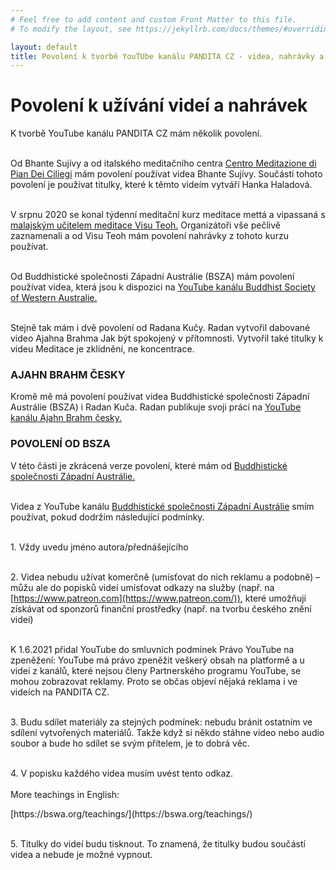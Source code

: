 ```yaml
---
# Feel free to add content and custom Front Matter to this file.
# To modify the layout, see https://jekyllrb.com/docs/themes/#overriding-theme-defaults

layout: default
title: Povolení k tvorbě YouTUbe kanálu PANDITA CZ - videa, nahrávky a titulky
---
```


# Povolení k užívání videí a nahrávek

<div style="margin-top:0px"> K tvorbě YouTube kanálu PANDITA CZ mám několik povolení.<br><br> </div>

Od Bhante Sujívy a od italského meditačního centra [Centro Meditazione di Pian Dei Ciliegi](https://www.piandeiciliegi.it/en/) mám povolení používat videa Bhante Sujívy. Součástí tohoto povolení je používat titulky, které k těmto videím vytváří Hanka Haladová.<br><br>

V srpnu 2020 se konal týdenní meditační kurz meditace mettá a vipassaná s [malajským učitelem meditace Visu Teoh.](https://visuteoh.net/) Organizátoři vše pečlivě zaznamenali a od Visu Teoh mám povolení nahrávky z tohoto kurzu používat.<br><br>

Od Buddhistické společnosti Západní Austrálie (BSZA) mám povolení používat videa, která jsou k dispozici na [YouTube kanálu Buddhist Society of Western Australie.](https://www.youtube.com/user/BuddhistSocietyWA)<br><br>

Stejně tak mám i dvě povolení od Radana Kučy. Radan vytvořil dabované video Ajahna Brahma Jak být spokojený v přítomnosti. Vytvořil také titulky k videu Meditace je zklidnění, ne koncentrace.

### AJAHN BRAHM ČESKY

Kromě mě má povolení používat videa Buddhistické společnosti Západní Austrálie (BSZA) i Radan Kuča. Radan publikuje svoji práci na [YouTube kanálu Ajahn Brahm česky.](https://www.youtube.com/channel/UCUr-lRBB59mFLyKFhAAbXbg)

### POVOLENÍ OD BSZA

V této části je zkrácená verze povolení, které mám od [Buddhistické společnosti Západní Austrálie.](https://bswa.org/) <br><br>

Videa z YouTube kanálu [Buddhistické společnosti Západní Austrálie](https://www.youtube.com/user/BuddhistSocietyWA) smím používat, pokud dodržím následující podmínky.<br><br>

<span>1.</span> Vždy uvedu jméno autora/přednášejícího<br><br>

<span>2.</span> Videa nebudu užívat komerčně (umísťovat do nich reklamu a podobně) – můžu ale do popisků videí umísťovat odkazy na služby (např. na [https://www.patreon.com](https://www.patreon.com/)), které umožňují získávat od sponzorů finanční prostředky (např. na tvorbu českého znění videí)<br><br>

K 1.6.2021 přidal YouTube do smluvních podmínek
Právo YouTube na zpeněžení: YouTube má právo zpeněžit veškerý obsah na platformě a u videí z kanálů, které nejsou členy Partnerského programu YouTube, se mohou zobrazovat reklamy. Proto se občas objeví nějaká reklama i ve videích na PANDITA CZ.<br><br>

<span>3.</span> Budu sdílet materiály za stejných podmínek: nebudu bránit ostatním ve sdílení vytvořených materiálů. Takže když si někdo stáhne video nebo audio soubor a bude ho sdílet se svým přítelem, je to dobrá věc.
<br><br>

<span>4.</span> V popisku každého videa musím uvést tento odkaz.
<br><br>
More teachings in English:

<div class="do-not-break-out" markdown="1">
[https://bswa.org/teachings/](https://bswa.org/teachings/)
</div>
<br>

<span>5.</span> Titulky do videí budu tisknout. To znamená, že titulky budou součástí videa a nebude je možné vypnout.<br><br>
